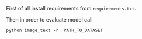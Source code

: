 First of all install requirements from `requirements.txt`.


Then in order to evaluate model call

```
python image_text -r  PATH_TO_DATASET

```




